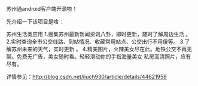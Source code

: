 苏州通android客户端开源啦！


先介绍一下该项目是啥：

苏州生活类应用
1.搜集苏州最新新闻资讯八卦，即时更新，随时了解周边生活 。
2.实时查询全市公交线路、到站情况、收藏常用站点、公交出行不用傻等。
3.了解苏州未来的天气，实时更新 。
4.精美图片，火辣美女尽在此。地铁公交不再无聊。免费无广告，美女随时看。轻轻滑动你的手指海量美女
  私房高清照片，应有尽有。
   
详情参见：http://blog.csdn.net/liuch930/article/details/44621959   
